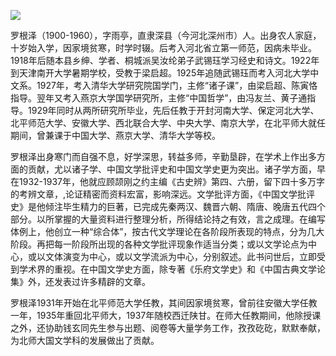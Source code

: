 ![](https://s2.loli.net/2022/08/31/icmhsJeKjIONazM.png)

罗根泽（1900-1960），字雨亭，直隶深县（今河北深州市）人。出身农人家庭，十岁始入学，因家境贫寒，时学时辍。后考入河北省立第一师范，因病未毕业。1918年后随本县乡绅、学者、桐城派吴汝纶弟子武锡珏学习经史和诗文。1922年到天津南开大学暑期学校，受教于梁启超。1925年追随武锡珏而考入河北大学中文系。1927年，考入清华大学研究院国学门，主修“诸子课”，由梁启超、陈寅恪指导。翌年又考入燕京大学国学研究所，主修“中国哲学”，由冯友兰、黄子通指导。1929年同时从两所研究所毕业，先后任教于开封河南大学、保定河北大学、北平师范大学、安徽大学、西北联合大学、中央大学、南京大学，在北平师大就任期间，曾兼课于中国大学、燕京大学、清华大学等校。

罗根泽出身寒门而自强不息，好学深思，转益多师，辛勤垦辟，在学术上作出多方面的贡献，尤以诸子学、中国文学批评史和中国文学史更为突出。诸子学方面，早在1932-1937年，他就应顾颉刚之约主编《古史辨》第四、六册，留下四十多万字的考辨文章，,论证精密而资料宏富，影响深远。文学批评方面，《中国文学批评史》是他倾注毕生精力的巨著，已完成先秦两汉、魏晋六朝、隋唐、晚唐五代四个部分。以所掌握的大量资料进行整理分析，所得结论持之有效，言之成理。在编写体例上，他创立一种“综合体”，按古代文学理论在各阶段所表现的特点，分为几大阶段。再把每一阶段所出现的各种文学批评现象作适当分类；或以文学论点为中心，或以文体演变为中心，或以文学流派为中心，分别叙述。此书问世后，立即受到学术界的重视。在中国文学史方面，除专著《乐府文学史》和《中国古典文学论集》外，还发表过许多精辟的文章。

罗根泽1931年开始在北平师范大学任教，其间因家境贫寒，曾前往安徽大学任教一年，1935年重回北平师大，1937年随校西迁陕甘。在师大任教期间，他除授课之外，还协助钱玄同先生参与出题、阅卷等大量学务工作，孜孜矻矻，默默奉献，为北师大国文学科的发展做出了贡献。
